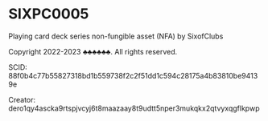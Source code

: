 # SIXPC0005
Playing card deck series non-fungible asset (NFA) by SixofClubs

Copyright 2022-2023 ♣♣♣♣♣♣. All rights reserved.

SCID: 88f0b4c77b55827318bd1b559738f2c2f51dd1c594c28175a4b83810be94139e

Creator: dero1qy4ascka9rtspjvcyj6t8maazaay8t9udtt5nper3mukqkx2qtvyxqgflkpwp
